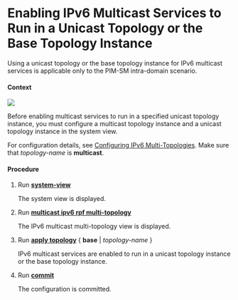 Enabling IPv6 Multicast Services to Run in a Unicast Topology or the Base Topology Instance
===========================================================================================

Using a unicast topology or the base topology instance for IPv6 multicast services is applicable only to the PIM-SM intra-domain scenario.

#### Context

![](../../../../public_sys-resources/note_3.0-en-us.png) 

Before enabling multicast services to run in a specified unicast topology instance, you must configure a multicast topology instance and a unicast topology instance in the system view.

For configuration details, see [Configuring IPv6 Multi-Topologies](dc_vrp_ip-route_cfg_0026.html). Make sure that *topology-name* is **multicast**.



#### Procedure

1. Run [**system-view**](cmdqueryname=system-view)
   
   
   
   The system view is displayed.
2. Run [**multicast ipv6 rpf multi-topology**](cmdqueryname=multicast+ipv6+rpf+multi-topology)
   
   
   
   The IPv6 multicast multi-topology view is displayed.
3. Run [**apply topology**](cmdqueryname=apply+topology) { **base** | *topology-name* }
   
   
   
   IPv6 multicast services are enabled to run in a unicast topology instance or the base topology instance.
4. Run [**commit**](cmdqueryname=commit)
   
   
   
   The configuration is committed.